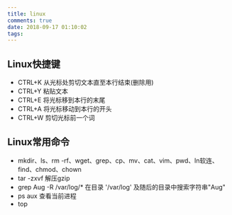 ```yaml
---
title: linux
comments: true
date: 2018-09-17 01:10:02
tags:
---
```


## Linux快捷键
* CTRL+K 从光标处剪切文本直至本行结束(删除用)
* CTRL+Y 粘贴文本
* CTRL+E 将光标移到本行的末尾
* CTRL+A 将光标移动到本行的开头
* CTRL+W 剪切光标前一个词

## Linux常用命令
	
* mkdir、ls、rm -rf、wget、grep、cp、mv、cat、vim、pwd、ln软连、find、chmod、chown
* tar -zxvf 解压gzip
* grep Aug -R /var/log/* 在目录 '/var/log' 及随后的目录中搜索字符串"Aug" 
* ps aux 查看当前进程
* top